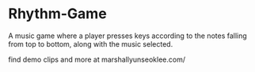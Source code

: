 # Rhythm-Game
A music game where a player presses keys according to the notes falling from top to bottom, along with the music selected.

find demo clips and more at marshallyunseoklee.com/
